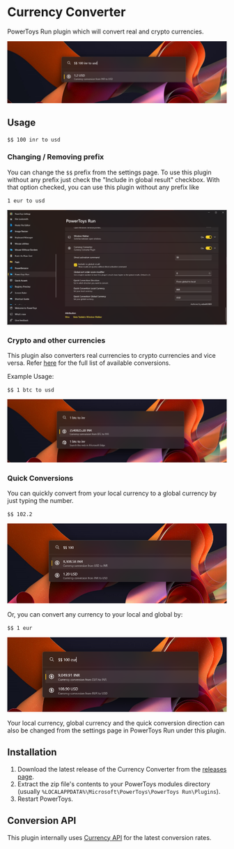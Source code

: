 # Currency Converter

PowerToys Run plugin which will convert real and crypto currencies.

![Screenshot](screenshots/screenshot1.png)

## Usage

```
$$ 100 inr to usd
```

### Changing / Removing prefix

You can change the `$$` prefix from the settings page. To use this plugin without any prefix just check the "Include in global result" checkbox. With that option checked, you can use this plugin without any prefix like 

```
1 eur to usd
```

![Screenshot](screenshots/screenshot5.png)

### Crypto and other currencies

This plugin also converters real currencies to crypto currencies and vice versa. Refer [here](https://cdn.jsdelivr.net/gh/fawazahmed0/currency-api@1/latest/currencies.json) for the full list of available conversions. 

Example Usage:

```
$$ 1 btc to usd
```

![Screenshot](screenshots/screenshot2.png)

### Quick Conversions

You can quickly convert from your local currency to a global currency by just typing the number.

```
$$ 102.2
```

![Screenshot](screenshots/screenshot3.png)

Or, you can convert any currency to your local and global by:

```
$$ 1 eur
```

![Screenshot](screenshots/screenshot4.png)

Your local currency, global currency and the quick conversion direction can also be changed from the settings page in PowerToys Run under this plugin. 

## Installation

1. Download the latest release of the Currency Converter from the [releases page](https://github.com/advaith3600/powertoys-run-currency-converter/releases).
2. Extract the zip file's contents to your PowerToys modules directory (usually `%LOCALAPPDATA%\Microsoft\PowerToys\PowerToys Run\Plugins`).
3. Restart PowerToys.

## Conversion API

This plugin internally uses [Currency API](https://github.com/fawazahmed0/exchange-api) for the latest conversion rates. 
